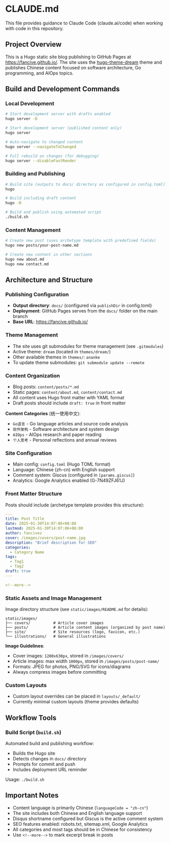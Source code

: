 # CLAUDE.md

This file provides guidance to Claude Code (claude.ai/code) when working with code in this repository.

## Project Overview

This is a Hugo static site blog publishing to GitHub Pages at https://fancive.github.io/. The site uses the [hugo-theme-dream](https://github.com/g1eny0ung/hugo-theme-dream) theme and publishes Chinese content focused on software architecture, Go programming, and AIOps topics.

## Build and Development Commands

### Local Development
```bash
# Start development server with drafts enabled
hugo server -D

# Start development server (published content only)
hugo server

# Auto-navigate to changed content
hugo server --navigateToChanged

# Full rebuild on changes (for debugging)
hugo server --disableFastRender
```

### Building and Publishing
```bash
# Build site (outputs to docs/ directory as configured in config.toml)
hugo

# Build including draft content
hugo -D

# Build and publish using automated script
./build.sh
```

### Content Management
```bash
# Create new post (uses archetype template with predefined fields)
hugo new posts/your-post-name.md

# Create new content in other sections
hugo new about.md
hugo new contact.md
```

## Architecture and Structure

### Publishing Configuration
- **Output directory**: `docs/` (configured via `publishDir` in config.toml)
- **Deployment**: GitHub Pages serves from the `docs/` folder on the main branch
- **Base URL**: https://fancive.github.io/

### Theme Management
- The site uses git submodules for theme management (see `.gitmodules`)
- Active theme: `dream` (located in `themes/dream/`)
- Other available themes in `themes/`: `ananke`
- To update theme submodules: `git submodule update --remote`

### Content Organization
- Blog posts: `content/posts/*.md`
- Static pages: `content/about.md`, `content/contact.md`
- All content uses Hugo front matter with YAML format
- Draft posts should include `draft: true` in front matter

**Content Categories** (统一使用中文):
- `Go语言` - Go language articles and source code analysis
- `软件架构` - Software architecture and system design
- `AIOps` - AIOps research and paper reading
- `个人思考` - Personal reflections and annual reviews

### Site Configuration
- Main config: `config.toml` (Hugo TOML format)
- Language: Chinese (zh-cn) with English support
- Comment system: Giscus (configured in `[params.giscus]`)
- Analytics: Google Analytics enabled (G-7N49ZFJ61J)

### Front Matter Structure
Posts should include (archetype template provides this structure):
```yaml
---
title: Post Title
date: 2025-01-30T14:07:06+08:00
lastmod: 2025-01-30T14:07:06+08:00
author: fancivez
cover: /images/covers/post-name.jpg
description: "Brief description for SEO"
categories:
  - Category Name
tags:
  - Tag1
  - Tag2
draft: true
---

<!--more-->
```

### Static Assets and Image Management
Image directory structure (see `static/images/README.md` for details):
```
static/images/
├── covers/          # Article cover images
├── posts/           # Article content images (organized by post name)
├── site/            # Site resources (logo, favicon, etc.)
└── illustrations/   # General illustrations
```

**Image Guidelines**:
- Cover images: `1200x630px`, stored in `/images/covers/`
- Article images: max width `1000px`, stored in `/images/posts/post-name/`
- Formats: JPEG for photos, PNG/SVG for icons/diagrams
- Always compress images before committing

### Custom Layouts
- Custom layout overrides can be placed in `layouts/_default/`
- Currently minimal custom layouts (theme provides defaults)

## Workflow Tools

### Build Script (`build.sh`)
Automated build and publishing workflow:
- Builds the Hugo site
- Detects changes in `docs/` directory
- Prompts for commit and push
- Includes deployment URL reminder

Usage: `./build.sh`

## Important Notes

- Content language is primarily Chinese (`languageCode = "zh-cn"`)
- The site includes both Chinese and English language support
- Disqus shortname configured but Giscus is the active comment system
- SEO features enabled: robots.txt, sitemap.xml, Google Analytics
- All categories and most tags should be in Chinese for consistency
- Use `<!--more-->` to mark excerpt break in posts
